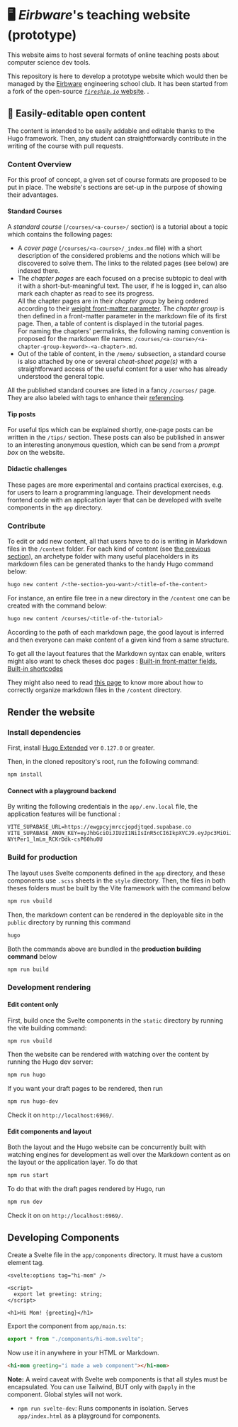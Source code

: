 # 🖥️ _Eirbware_'s teaching website (prototype)

This website aims to host several formats of online teaching posts about computer science dev tools.

This repository is here to develop a prototype website which would then be managed by the [Eirbware](https://github.com/Eirbware) engineering school club. It has been started from a fork of the open-source [_`fireship.io`_ website](https://github.com/fireship-io/fireship.io). .

## 📃 Easily-editable open content

The content is intended to be easily addable and editable thanks to the Hugo framework. Then, any student can straightforwardly
contribute in the writing of the course with pull requests.

### Content Overview

For this proof of concept, a given set of course formats are proposed to be put in place. The website's sections are set-up
in the purpose of showing their advantages.

#### Standard Courses

A _standard course_ (`/courses/<a-course>/` section) is a tutorial about a topic which contains the following pages:

- A _cover page_ (`/courses/<a-course>/_index.md` file) with a short
description of the considered problems and the notions which will be discovered
to solve them. The links to the related pages (see below) are indexed there.
- The _chapter pages_ are each focused on a precise subtopic to deal with it
with a short-but-meaningful text. The user, if he is logged in, can also mark
each chapter as read to see its progress.  
   All the chapter pages are in their _chapter group_ by being ordered
according to their [weight front-matter
parameter](https://gohugo.io/content-management/front-matter/#weight). The
_chapter group_ is then defined in a front-matter parameter in the markdown
file of its first page. Then, a table of content is displayed in the tutorial
pages.  
For naming the chapters' permalinks, the following naming convention is
proposed for the markdown file names: `/courses/<a-course>/<a-chapter-group-keyword>-<a-chapter>.md`.
- Out of the table of content, in the `/memo/` subsection, a standard course is
also attached by one or several _cheat-sheet page(s)_ with a straightforward
access of the useful content for a user who has already understood the general
topic.

All the published standard courses are listed in a fancy `/courses/` page. They
are also labeled with tags to enhance their [referencing](#referencing).

#### Tip posts

For useful tips which can be explained shortly, one-page posts
can be written in the `/tips/` section. These posts can also be
published in answer to an interesting anonymous question, which
can be send from a _prompt box_ on the website.

#### Didactic challenges

These pages are more experimental and contains practical exercises, e.g. for
users to learn a programming language. Their development needs frontend code
with an application layer that can be developed with svelte components in the `app` directory.

### Contribute

To edit or add new content, all that users have to do is writing in Markdown files
in the `/content` folder. For each kind of content (see [the previous section](#content-overview)), an archetype folder with many useful placeholders in its markdown files can be generated thanks to the handy Hugo command below:

```sh
hugo new content /<the-section-you-want>/<title-of-the-content>
```

For instance, an entire file tree in a new directory in the `/content` one can
be created with the command below:
```sh
hugo new content /courses/<title-of-the-tutorial>
```

According to the path of each markdown page, the good layout is inferred and
then everyone can make content of a given kind from a same structure.

To get all the layout features that the Markdown syntax can enable,
writers might also want to check theses doc pages :
[Built-in front-matter fields](https://gohugo.io/content-management/front-matter/#fields),
[Built-in shortcodes](https://gohugo.io/content-management/shortcodes/#embedded-shortcodes)

They might also need to read [this
page](https://gohugo.io/content-management/organization/) to know more about
how to correctly organize markdown files in the `/content` directory.

## Render the website

### Install dependencies

First, install [Hugo Extended](https://gohugo.io/getting-started/installing/) ver `0.127.0` or greater.

Then, in the cloned repository's root, run the following command:

```bash
npm install
```

#### Connect with a playground backend

By writing the following credentials in the `app/.env.local` file, the application
features will be functional :

```.env
VITE_SUPABASE_URL=https://ewgpcyjmrccjopdjtqed.supabase.co
VITE_SUPABASE_ANON_KEY=eyJhbGciOiJIUzI1NiIsInR5cCI6IkpXVCJ9.eyJpc3MiOiJzdXBhYmFzZSIsInJlZiI6ImV3Z3BjeWptcmNjam9wZGp0cWVkIiwicm9sZSI6ImFub24iLCJpYXQiOjE3MjAyNjk1NzIsImV4cCI6MjAzNTg0NTU3Mn0._KFUPaMoOUwv-NYtPer1_lmLm_RCKrDdk-csP60hu0U
```

### Build for production

The layout uses Svelte components defined in the `app` directory, and these components use `.scss` sheets in the `style` directory. Then, the files in both theses folders must be built by the Vite framework with the command below

```bash
npm run vbuild
```

Then, the markdown content can be rendered in the deployable site in the `public` directory by running this command

```bash
hugo
```

Both the commands above are bundled in the **production building command** below

```bash
npm run build
```

### Development rendering

#### Edit content only

First, build once the Svelte components in the `static` directory by running the
vite building command:

```bash
npm run vbuild
```

Then the website can be rendered with watching over the content by running the
Hugo dev server:

```bash
npm run hugo
```

If you want your draft pages to be rendered, then run

```bash
npm run hugo-dev
```

Check it on `http://localhost:6969/`.

#### Edit components and layout

Both the layout and the Hugo website can be concurrently built with watching
engines for development as well over the Markdown content as on the layout or
the application layer. To do that

```bash
npm run start
```

To do that with the draft pages rendered by Hugo, run

```bash
npm run dev
```

Check it on on `http://localhost:6969/`.

## Developing Components

Create a Svelte file in the `app/components` directory. It must have a custom element tag.

```svelte
<svelte:options tag="hi-mom" />

<script>
  export let greeting: string;
</script>

<h1>Hi Mom! {greeting}</h1>
```

Export the component from `app/main.ts`:

```ts
export * from "./components/hi-mom.svelte";
```

Now use it in anywhere in your HTML or Markdown.

```html
<hi-mom greeting="i made a web component"></hi-mom>
```

**Note:** A weird caveat with Svelte web components is that all styles must be encapsulated. You can use Tailwind, BUT only with `@apply` in the component. Global styles will not work.

- `npm run svelte-dev`: Runs components in isolation. Serves `app/index.html` as a playground for components.
